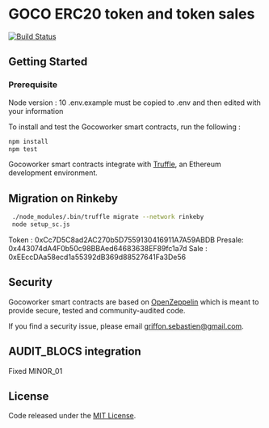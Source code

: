 # GOCO ERC20 token and token sales

[![Build Status](https://travis-ci.com/Gocoworker/gocoworker-tokensale-sc.svg?branch=master)](https://travis-ci.com/Gocoworker/gocoworker-tokensale-sc)

## Getting Started

### Prerequisite

Node version : 10
.env.example must be copied to .env and then edited with your information

To install and test the Gocoworker smart contracts, run the following :
```sh
npm install
npm test
```
Gocoworker smart contracts integrate with [Truffle](https://github.com/ConsenSys/truffle), an Ethereum development environment. 


## Migration on Rinkeby 

```sh
 ./node_modules/.bin/truffle migrate --network rinkeby
 node setup_sc.js
```
Token : 0xCc7D5C8ad2AC270b5D7559130416911A7A59ABDB
Presale: 0x443074dA4F0b50c98BBAed64683638EF89fc1a7d
Sale : 0xEEccDAa58ecd1a55392dB369d88527641Fa3De56

## Security
Gocoworker smart contracts are based on [OpenZeppelin](https://github.com/OpenZeppelin/zeppelin-solidity/) which is meant to provide secure, tested and community-audited code.

If you find a security issue, please email [griffon.sebastien@gmail.com](mailto:griffon.sebastien@gmail.com).

## AUDIT_BLOCS integration
Fixed MINOR_01


## License
Code released under the [MIT License]().
